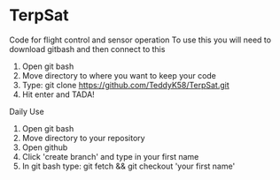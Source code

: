 # TerpSat
Code for flight control and sensor operation
To use this you will need to download gitbash and then connect to this

1. Open git bash
2. Move directory to where you want to keep your code
3. Type: git clone https://github.com/TeddyK58/TerpSat.git
4. Hit enter and TADA! 

Daily Use
1. Open git bash
2. Move directory to your repository
3. Open github
4. Click 'create branch' and type in your first name
5. In git bash type: git fetch && git checkout 'your first name'
